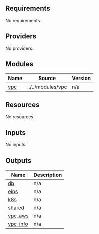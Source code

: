 ## Requirements

No requirements.

## Providers

No providers.

## Modules

| Name | Source | Version |
|------|--------|---------|
| <a name="module_vpc"></a> [vpc](#module\_vpc) | ../../modules/vpc | n/a |

## Resources

No resources.

## Inputs

No inputs.

## Outputs

| Name | Description |
|------|-------------|
| <a name="output_db"></a> [db](#output\_db) | n/a |
| <a name="output_eips"></a> [eips](#output\_eips) | n/a |
| <a name="output_k8s"></a> [k8s](#output\_k8s) | n/a |
| <a name="output_shared"></a> [shared](#output\_shared) | n/a |
| <a name="output_vpc_aws"></a> [vpc\_aws](#output\_vpc\_aws) | n/a |
| <a name="output_vpc_info"></a> [vpc\_info](#output\_vpc\_info) | n/a |
